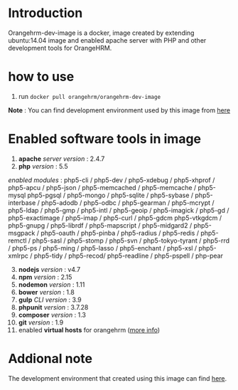 # Introduction
Orangehrm-dev-image is a docker, image created by extending ubuntu:14.04 image and enabled apache server with PHP and other development tools for OrangeHRM.

# how to use 
1. run `docker pull orangehrm/orangehrm-dev-image`

**Note** : You can find development environment used by this image from [here](https://github.com/orangehrm/orangehrm-dev-environment)

# Enabled software tools in image
1. **apache** _server version_ : 2.4.7
2. **php** _version_ : 5.5

_enabled modules_ : php5-cli / php5-dev / php5-xdebug / php5-xhprof / php5-apcu / php5-json / php5-memcached / php5-memcache / php5-mysql php5-pgsql / php5-mongo / php5-sqlite / php5-sybase / php5-interbase / php5-adodb / php5-odbc / php5-gearman / php5-mcrypt / php5-ldap / php5-gmp / php5-intl / php5-geoip / php5-imagick / php5-gd / php5-exactimage / php5-imap / php5-curl / php5-gdcm php5-vtkgdcm / php5-gnupg / php5-librdf / php5-mapscript / php5-midgard2 / php5-msgpack / php5-oauth / php5-pinba / php5-radius / php5-redis / php5-remctl / php5-sasl / php5-stomp / php5-svn / php5-tokyo-tyrant / php5-rrd / php5-ps / php5-ming / php5-lasso / php5-enchant / php5-xsl / php5-xmlrpc / php5-tidy / php5-recod/ php5-readline / php5-pspell / php-pear
    
3. **nodejs** _version_ : v4.7
4. **npm** _version_ : 2.15
5. **nodemon** _version_ : 1.11
6. **bower** _version_ : 1.8
7. **gulp** _CLI version_ : 3.9
8. **phpunit** _version_ : 3.7.28
9. **composer** _version_ : 1.3
10. **git** _version_ : 1.9
11. enabled **virtual hosts** for orangehrm ([more info](https://hub.docker.com/r/orangehrm/orangehrm-dev-image/))

# Addional note
The development environment that created using this image can find [here](https://github.com/orangehrm/orangehrm-dev-environment).
